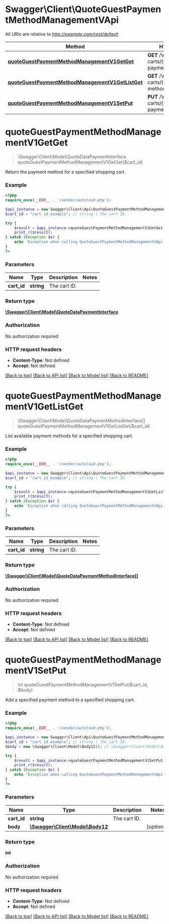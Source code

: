 # Swagger\Client\QuoteGuestPaymentMethodManagementVApi

All URIs are relative to *http://example.com/rest/default*

Method | HTTP request | Description
------------- | ------------- | -------------
[**quoteGuestPaymentMethodManagementV1GetGet**](QuoteGuestPaymentMethodManagementVApi.md#quoteGuestPaymentMethodManagementV1GetGet) | **GET** /V1/guest-carts/{cartId}/selected-payment-method | 
[**quoteGuestPaymentMethodManagementV1GetListGet**](QuoteGuestPaymentMethodManagementVApi.md#quoteGuestPaymentMethodManagementV1GetListGet) | **GET** /V1/guest-carts/{cartId}/payment-methods | 
[**quoteGuestPaymentMethodManagementV1SetPut**](QuoteGuestPaymentMethodManagementVApi.md#quoteGuestPaymentMethodManagementV1SetPut) | **PUT** /V1/guest-carts/{cartId}/selected-payment-method | 


# **quoteGuestPaymentMethodManagementV1GetGet**
> \Swagger\Client\Model\QuoteDataPaymentInterface quoteGuestPaymentMethodManagementV1GetGet($cart_id)



Return the payment method for a specified shopping cart.

### Example
```php
<?php
require_once(__DIR__ . '/vendor/autoload.php');

$api_instance = new Swagger\Client\Api\QuoteGuestPaymentMethodManagementVApi();
$cart_id = "cart_id_example"; // string | The cart ID.

try {
    $result = $api_instance->quoteGuestPaymentMethodManagementV1GetGet($cart_id);
    print_r($result);
} catch (Exception $e) {
    echo 'Exception when calling QuoteGuestPaymentMethodManagementVApi->quoteGuestPaymentMethodManagementV1GetGet: ', $e->getMessage(), "\n";
}
?>
```

### Parameters

Name | Type | Description  | Notes
------------- | ------------- | ------------- | -------------
 **cart_id** | **string**| The cart ID. | 

### Return type

[**\Swagger\Client\Model\QuoteDataPaymentInterface**](../Model/QuoteDataPaymentInterface.md)

### Authorization

No authorization required

### HTTP request headers

 - **Content-Type**: Not defined
 - **Accept**: Not defined

[[Back to top]](#) [[Back to API list]](../../README.md#documentation-for-api-endpoints) [[Back to Model list]](../../README.md#documentation-for-models) [[Back to README]](../../README.md)

# **quoteGuestPaymentMethodManagementV1GetListGet**
> \Swagger\Client\Model\QuoteDataPaymentMethodInterface[] quoteGuestPaymentMethodManagementV1GetListGet($cart_id)



List available payment methods for a specified shopping cart.

### Example
```php
<?php
require_once(__DIR__ . '/vendor/autoload.php');

$api_instance = new Swagger\Client\Api\QuoteGuestPaymentMethodManagementVApi();
$cart_id = "cart_id_example"; // string | The cart ID.

try {
    $result = $api_instance->quoteGuestPaymentMethodManagementV1GetListGet($cart_id);
    print_r($result);
} catch (Exception $e) {
    echo 'Exception when calling QuoteGuestPaymentMethodManagementVApi->quoteGuestPaymentMethodManagementV1GetListGet: ', $e->getMessage(), "\n";
}
?>
```

### Parameters

Name | Type | Description  | Notes
------------- | ------------- | ------------- | -------------
 **cart_id** | **string**| The cart ID. | 

### Return type

[**\Swagger\Client\Model\QuoteDataPaymentMethodInterface[]**](../Model/QuoteDataPaymentMethodInterface.md)

### Authorization

No authorization required

### HTTP request headers

 - **Content-Type**: Not defined
 - **Accept**: Not defined

[[Back to top]](#) [[Back to API list]](../../README.md#documentation-for-api-endpoints) [[Back to Model list]](../../README.md#documentation-for-models) [[Back to README]](../../README.md)

# **quoteGuestPaymentMethodManagementV1SetPut**
> int quoteGuestPaymentMethodManagementV1SetPut($cart_id, $body)



Add a specified payment method to a specified shopping cart.

### Example
```php
<?php
require_once(__DIR__ . '/vendor/autoload.php');

$api_instance = new Swagger\Client\Api\QuoteGuestPaymentMethodManagementVApi();
$cart_id = "cart_id_example"; // string | The cart ID.
$body = new \Swagger\Client\Model\Body12(); // \Swagger\Client\Model\Body12 | 

try {
    $result = $api_instance->quoteGuestPaymentMethodManagementV1SetPut($cart_id, $body);
    print_r($result);
} catch (Exception $e) {
    echo 'Exception when calling QuoteGuestPaymentMethodManagementVApi->quoteGuestPaymentMethodManagementV1SetPut: ', $e->getMessage(), "\n";
}
?>
```

### Parameters

Name | Type | Description  | Notes
------------- | ------------- | ------------- | -------------
 **cart_id** | **string**| The cart ID. | 
 **body** | [**\Swagger\Client\Model\Body12**](../Model/\Swagger\Client\Model\Body12.md)|  | [optional] 

### Return type

**int**

### Authorization

No authorization required

### HTTP request headers

 - **Content-Type**: Not defined
 - **Accept**: Not defined

[[Back to top]](#) [[Back to API list]](../../README.md#documentation-for-api-endpoints) [[Back to Model list]](../../README.md#documentation-for-models) [[Back to README]](../../README.md)

